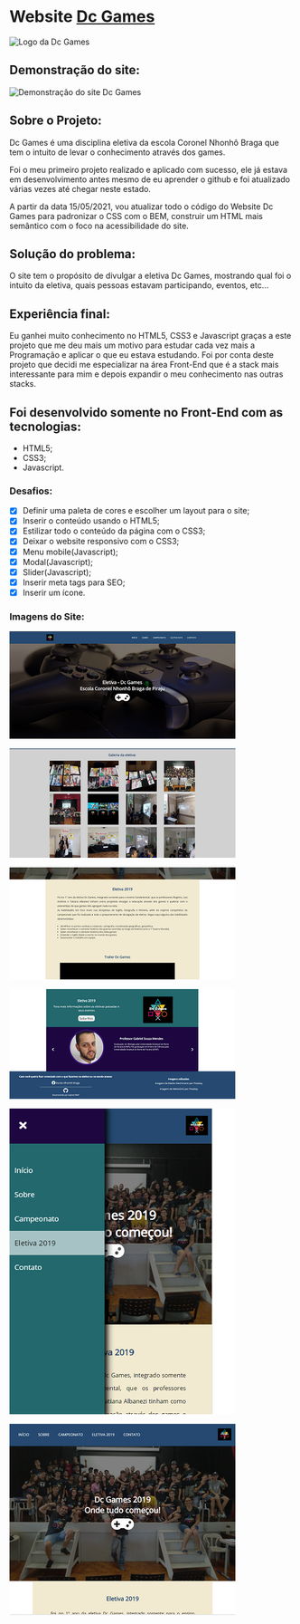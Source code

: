 # Website [Dc Games](https://gabrielwolf-dev.github.io/Dc-Games/)
![Logo da Dc Games](favicon.ico)

## Demonstração do site:
![Demonstração do site Dc Games](./assets/Dc_Games-demo.gif)

## Sobre o Projeto:

Dc Games é uma disciplina eletiva da escola Coronel Nhonhô Braga que tem o intuito de levar o conhecimento através dos games.

Foi o meu primeiro projeto realizado e aplicado com sucesso, ele já estava em desenvolvimento antes mesmo de eu aprender o github e foi atualizado várias vezes até chegar neste estado.

A partir da data 15/05/2021, vou atualizar todo o código do Website Dc Games para padronizar o CSS com o BEM, construir um HTML mais semântico com o foco na acessibilidade do site.

## Solução do problema:

O site tem o propósito de divulgar a eletiva Dc Games, mostrando qual foi o intuito da eletiva, quais pessoas estavam participando, eventos, etc...

## Experiência final:

Eu ganhei muito conhecimento no HTML5, CSS3 e Javascript graças a este projeto que me deu mais um motivo para estudar cada vez mais a Programação e aplicar o que eu estava estudando. Foi por conta deste projeto que decidi me especializar na área Front-End que é a stack mais interessante para mim e depois expandir o meu conhecimento nas outras stacks.

## Foi desenvolvido somente no Front-End com as tecnologias:
* HTML5;
* CSS3;
* Javascript.

### Desafios:
- [x] Definir uma paleta de cores e escolher um layout para o site;
- [x] Inserir o conteúdo usando o HTML5;
- [x] Estilizar todo o conteúdo da página com o CSS3;
- [x] Deixar o website responsivo com o CSS3;
- [x] Menu mobile(Javascript);
- [x] Modal(Javascript);
- [x] Slider(Javascript);
- [x] Inserir meta tags para SEO;
- [x] Inserir um ícone.

### Imagens do Site:

![Home do Site](./assets/imgSite/home.png)

![Galeria do Site](./assets/imgSite/galery.png)

![Página: Dc Games 2019](./assets/imgSite/pageDc_2019.png)

![Slider e Footer](./assets/imgSite/sliderAndFooter.png)

![Site Responsivo](./assets/imgSite/responsive_screen1.png)

![Site Responsivo](./assets/imgSite/responsive_screen2.png)
